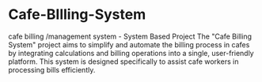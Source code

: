 # Cafe-BIlling-System
cafe billing /management system - System Based Project 
The "Cafe Billing System" project aims to simplify and automate the billing process in cafes by integrating calculations and billing operations into a single, user-friendly platform. This system is designed specifically to assist cafe workers in processing bills efficiently.

